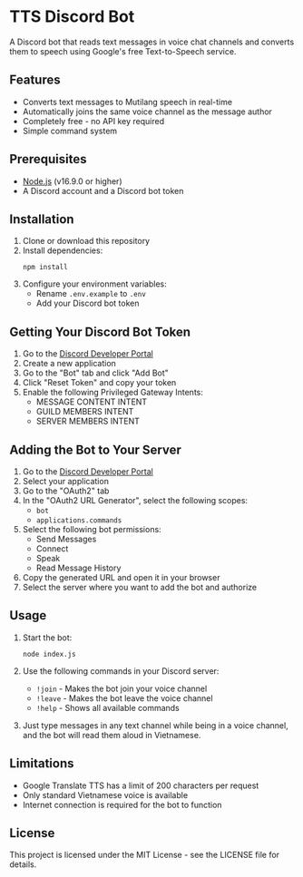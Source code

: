 # TTS Discord Bot

A Discord bot that reads text messages in voice chat channels and converts them to speech using Google's free Text-to-Speech service.

## Features

- Converts text messages to Mutilang speech in real-time
- Automatically joins the same voice channel as the message author
- Completely free - no API key required
- Simple command system

## Prerequisites

- [Node.js](https://nodejs.org/) (v16.9.0 or higher)
- A Discord account and a Discord bot token

## Installation

1. Clone or download this repository
2. Install dependencies:
   ```
   npm install
   ```
3. Configure your environment variables:
   - Rename `.env.example` to `.env`
   - Add your Discord bot token

## Getting Your Discord Bot Token

1. Go to the [Discord Developer Portal](https://discord.com/developers/applications)
2. Create a new application
3. Go to the "Bot" tab and click "Add Bot"
4. Click "Reset Token" and copy your token
5. Enable the following Privileged Gateway Intents:
   - MESSAGE CONTENT INTENT
   - GUILD MEMBERS INTENT
   - SERVER MEMBERS INTENT

## Adding the Bot to Your Server

1. Go to the [Discord Developer Portal](https://discord.com/developers/applications)
2. Select your application
3. Go to the "OAuth2" tab
4. In the "OAuth2 URL Generator", select the following scopes:
   - `bot`
   - `applications.commands`
5. Select the following bot permissions:
   - Send Messages
   - Connect
   - Speak
   - Read Message History
6. Copy the generated URL and open it in your browser
7. Select the server where you want to add the bot and authorize

## Usage

1. Start the bot:
   ```
   node index.js
   ```

2. Use the following commands in your Discord server:
   - `!join` - Makes the bot join your voice channel
   - `!leave` - Makes the bot leave the voice channel
   - `!help` - Shows all available commands

3. Just type messages in any text channel while being in a voice channel, and the bot will read them aloud in Vietnamese.

## Limitations

- Google Translate TTS has a limit of 200 characters per request
- Only standard Vietnamese voice is available
- Internet connection is required for the bot to function

## License

This project is licensed under the MIT License - see the LICENSE file for details.
